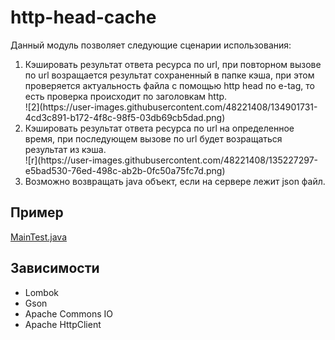 # http-head-cache

Данный модуль позволяет следующие сценарии использования:
<ol>
	<li> Кэшировать результат ответа ресурса по url, при повторном вызове по url возращается результат сохраненный в папке кэша, при этом проверяется актуальность файла  с помощью http head по e-tag, то есть проверка происходит по заголовкам http.</li>
	![2](https://user-images.githubusercontent.com/48221408/134901731-4cd3c891-b172-4f8c-98f5-03db69cb5dad.png)
	<li> Кэшировать результат ответа ресурса по url на определенное время, при последующем вызове по url будет возращаться результат из кэша.</li>
	![r](https://user-images.githubusercontent.com/48221408/135227297-e5bad530-76ed-498c-ab2b-0fc50a75fc7d.png)
	<li> Возможно возвращать java объект, если на сервере лежит json файл.</li>
</ol>

## Пример 
<a href="https://github.com/gdevby/desktop-starter-launch-update-bootstrap/blob/master/http-head-cache/src/test/java/by/gdev/http/head/cache/MainTest.java">MainTest.java</a>

## Зависимости
*	Lombok
*	Gson
*	Apache Commons IO
*	Apache HttpClient


